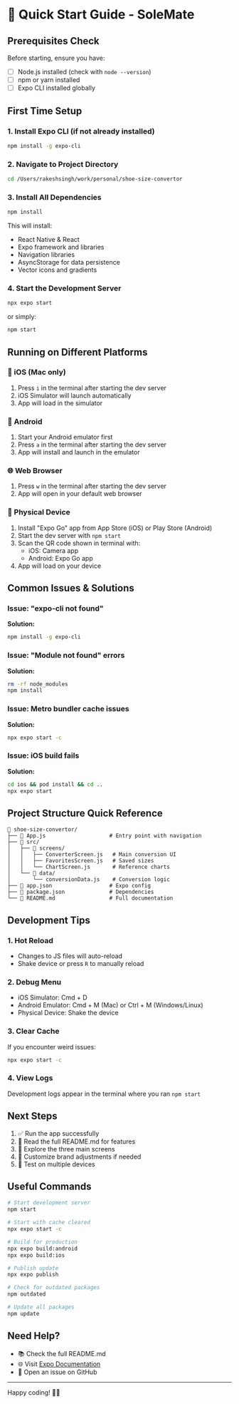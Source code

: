 # 🚀 Quick Start Guide - SoleMate

## Prerequisites Check
Before starting, ensure you have:
- [ ] Node.js installed (check with `node --version`)
- [ ] npm or yarn installed
- [ ] Expo CLI installed globally

## First Time Setup

### 1. Install Expo CLI (if not already installed)
```bash
npm install -g expo-cli
```

### 2. Navigate to Project Directory
```bash
cd /Users/rakeshsingh/work/personal/shoe-size-convertor
```

### 3. Install All Dependencies
```bash
npm install
```

This will install:
- React Native & React
- Expo framework and libraries
- Navigation libraries
- AsyncStorage for data persistence
- Vector icons and gradients

### 4. Start the Development Server
```bash
npx expo start
```

or simply:
```bash
npm start
```

## Running on Different Platforms

### 📱 iOS (Mac only)
1. Press `i` in the terminal after starting the dev server
2. iOS Simulator will launch automatically
3. App will load in the simulator

### 🤖 Android
1. Start your Android emulator first
2. Press `a` in the terminal after starting the dev server
3. App will install and launch in the emulator

### 🌐 Web Browser
1. Press `w` in the terminal after starting the dev server
2. App will open in your default web browser

### 📲 Physical Device
1. Install "Expo Go" app from App Store (iOS) or Play Store (Android)
2. Start the dev server with `npm start`
3. Scan the QR code shown in terminal with:
   - iOS: Camera app
   - Android: Expo Go app
4. App will load on your device

## Common Issues & Solutions

### Issue: "expo-cli not found"
**Solution:**
```bash
npm install -g expo-cli
```

### Issue: "Module not found" errors
**Solution:**
```bash
rm -rf node_modules
npm install
```

### Issue: Metro bundler cache issues
**Solution:**
```bash
npx expo start -c
```

### Issue: iOS build fails
**Solution:**
```bash
cd ios && pod install && cd ..
npx expo start
```

## Project Structure Quick Reference

```
📁 shoe-size-convertor/
├── 📄 App.js                    # Entry point with navigation
├── 📁 src/
│   ├── 📁 screens/
│   │   ├── ConverterScreen.js   # Main conversion UI
│   │   ├── FavoritesScreen.js   # Saved sizes
│   │   └── ChartScreen.js       # Reference charts
│   └── 📁 data/
│       └── conversionData.js    # Conversion logic
├── 📄 app.json                  # Expo config
├── 📄 package.json              # Dependencies
└── 📄 README.md                 # Full documentation
```

## Development Tips

### 1. Hot Reload
- Changes to JS files will auto-reload
- Shake device or press `R` to manually reload

### 2. Debug Menu
- iOS Simulator: Cmd + D
- Android Emulator: Cmd + M (Mac) or Ctrl + M (Windows/Linux)
- Physical Device: Shake the device

### 3. Clear Cache
If you encounter weird issues:
```bash
npx expo start -c
```

### 4. View Logs
Development logs appear in the terminal where you ran `npm start`

## Next Steps

1. ✅ Run the app successfully
2. 📖 Read the full README.md for features
3. 🎨 Explore the three main screens
4. 🔧 Customize brand adjustments if needed
5. 📱 Test on multiple devices

## Useful Commands

```bash
# Start development server
npm start

# Start with cache cleared
npx expo start -c

# Build for production
npx expo build:android
npx expo build:ios

# Publish update
npx expo publish

# Check for outdated packages
npm outdated

# Update all packages
npm update
```

## Need Help?

- 📚 Check the full README.md
- 🌐 Visit [Expo Documentation](https://docs.expo.dev/)
- 💬 Open an issue on GitHub

---

Happy coding! 🎉👟
